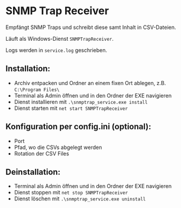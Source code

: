 # SNMP Trap Receiver

Empfängt SNMP Traps und schreibt diese samt Inhalt in CSV-Dateien.

Läuft als Windows-Dienst `SNMPTrapReceiver`.

Logs werden in `service.log` geschrieben.

## Installation:

- Archiv entpacken und Ordner an einem fixen Ort ablegen, z.B. `C:\Program Files\`
- Terminal als Admin öffnen und in den Ordner der EXE navigieren
- Dienst installieren mit `.\snmptrap_service.exe install`
- Dienst starten mit `net start SNMPTrapReceiver`


## Konfiguration per config.ini (optional):

- Port
- Pfad, wo die CSVs abgelegt werden
- Rotation der CSV Files


## Deinstallation:

- Terminal als Admin öffnen und in den Ordner der EXE navigieren
- Dienst stoppen mit `net stop SNMPTrapReceiver`
- Dienst löschen mit `.\snmptrap_service.exe uninstall`